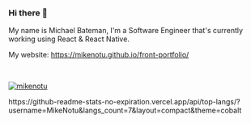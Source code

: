 ### Hi there 👋

My name is Michael Bateman, I'm a Software Engineer that's currently working using React & React Native.

My website:
https://mikenotu.github.io/front-portfolio/

<br/>

<p align="left"> <a href="https://github.com/MikeNotu"><img src="https://github-profile-trophy.vercel.app/?username=MikeNotu&theme=darkhub&rank=SSS,SS,S,AAA,AA,A,B&margin-w=15&margin-h=15" alt="mikenotu" /></a> </p>
https://github-readme-stats-no-expiration.vercel.app/api/top-langs/?username=MikeNotu&langs_count=7&layout=compact&theme=cobalt
